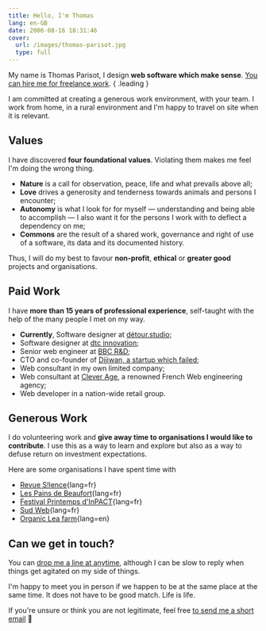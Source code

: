 ```yaml
---
title: Hello, I'm Thomas
lang: en-GB
date: 2006-08-16 18:31:46
cover:
  url: /images/thomas-parisot.jpg
  type: full
---
```


My name is Thomas Parisot, I design **web software which make sense**.
[You can hire me for freelance work][détour.studio].
{ .leading }

I am committed at creating a generous work environment, with your team.
I work from home, in a rural environment and I'm happy to travel on site when it is relevant.

<!-- People often call me *Tom*.
My long lasting nickname *Oncle Tom* was a friendly pun to our *digital slavery* **BUT** I chose it at a time
I was not well aware . I dropped this nickname in 2022. It took me _that_ amount of time to deconstruct
colonialism enough. -->

## Values

I have discovered **four foundational values**. Violating them makes me feel I'm doing the wrong thing.

* **Nature** is a call for observation, peace, life and what prevails above all;
* **Love** drives a generosity and tenderness towards animals and persons I encounter;
* **Autonomy** is what I look for for myself — understanding and being able to accomplish — I also want it for the persons I work with to deflect a dependency on me;
* **Commons** are the result of a shared work, governance and right of use of a software, its data and its documented history.

Thus, I will do my best to favour **non-profit**, **ethical** or **greater good** projects and organisations.

## Paid Work

I have **more than 15 years of professional experience**, self-taught with the help of the many people I met on my way.

- **Currently**, Software designer at [détour.studio][];
- Software designer at [dtc innovation][];
- Senior web engineer at [BBC R&D][];
- CTO and co-founder of [Dijiwan, a startup which failed](/2014/why-our-startup-failed/);
- Web consultant in my own limited company;
- Web consultant at [Clever Age][], a renowned French Web engineering agency;
- Web developer in a nation-wide retail group.

## Generous Work

I do volunteering work and **give away time to organisations I would like to contribute**. I use this as a way to learn and explore but also as a way to defuse return on investment expectations.

Here are some organisations I have spent time with

- [Revue S!lence](http://revuesilence.net/){lang=fr}
- [Les Pains de Beaufort](http://www.painsdebeaufort.com/){lang=fr}
- [Festival Printemps d'InPACT](https://latelierpaysan.org/Le-printemps-d-InPACT-2018){lang=fr}
- [Sud Web][]{lang=fr}
- [Organic Lea farm][]{lang=en}


## Can we get in touch?

You can [drop me a line at anytime][email], although I can be slow to reply when things get agitated on my side of things.

I'm happy to meet you in person if we happen to be at the same place at the same time. It does not have to be good match. Life is life.

If you're unsure or think you are not legitimate, feel free [to send me a short email][email] 🙂

[email]: mailto:&#104;&#105;&#064;&#111;&#110;&#099;&#108;&#101;&#116;&#111;&#109;&#046;&#105;&#111;
[BBC R&D]: https://www.bbc.co.uk/rd/people/thomas-parisot
[Clever Age]: http://www.clever-age.com/
[détour.studio]: https://détour.studio
[dtc innovation]: https://dtc-innovation.org
[Sud Web]: https://sudweb.fr/
[Organic Lea farm]: https://www.organiclea.org.uk
